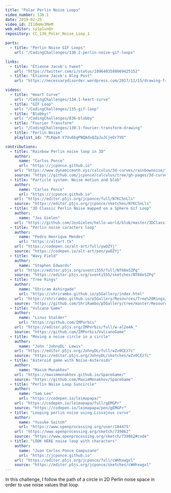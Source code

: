 ```yaml
---
title: "Polar Perlin Noise Loops"
video_number: 136.1
date: 2019-02-25
video_id: ZI1dmHv3MeM
web_editor: sy1p1vnQn
repository: CC_136_Polar_Noise_Loop_1

parts:
  - title: "Perlin Noise GIF Loops"
    url: "/CodingChallenges/136.2-perlin-noise-gif-loops"

links:
  - title: "Étienne Jacob's tweet"
    url: "https://twitter.com/i/status/1096403588069425152"
  - title: "Étienne Jacob's Blog Post"
    url: "https://necessarydisorder.wordpress.com/2017/11/15/drawing-from-noise-and-then-making-animated-loopy-gifs-from-there/"

videos:
  - title: "Heart Curve"
    url: "/CodingChallenges/134.1-heart-curve"
  - title: "GIF Loop"
    url: "/CodingChallenges/135-gif-loop"
  - title: "Blobby!"
    url: "/CodingChallenges/036-blobby"
  - title: "Fourier Transform"
    url: "/CodingChallenges/130.1-fourier-transform-drawing"
  - title: "Perlin Noise"
    playlist_id: "PLRqwX-V7Uu6bgPNQAdxQZpJuJCjeOr7VD"

contributions:
  - title: "Rainbow Perlin noise loop in 3D"
    author:
      name: "Carlos Ponce"
      url: "https://jcponce.github.io"
    url: "https://www.dynamicmath.xyz/calculus/3d-curves/rainbownoise/"
    source: "https://github.com/jcponce/calculus/tree/gh-pages/3d-curves/rainbownoise"
  - title: "Particle system: Noise motion and blob"
    author:
      name: "Carlos Ponce"
      url: "https://jcponce.github.io"
    url: "https://editor.p5js.org/jcponce/full/N7KC5nLls"
    source: "https://editor.p5js.org/jcponce/sketches/N7KC5nLls"
  - title: "3D Classic Perlin Noise mapped on a Sphere Gif Loop"
    author:
      name: "Jos Gielen"
    url: "https://github.com/JosGielen/hello-world/blob/master/3DClassicPerlinNoise.gif"
  - title: "Perlin noise caracters loop"
    author:
      name: "Pedro Henrique Mendes"
      url: "https://altart.tk"
    url: "https://codepen.io/alt-art/full/ywOZYj"
    source: "https://codepen.io/alt-art/pen/ywOZYj"
  - title: "Wavy Field"
    author:
      name: "Stephen Edwards"
    url: "https://editor.p5js.org/sventi555/full/NT68eSZPq"
    source: "https://editor.p5js.org/sventi555/sketches/NT68eSZPq"
  - title: "Tree Rings"
    author:
      name: "Shriram Ashirgade"
      url: "https://shrirambo.github.io/p5Gallery/index.html"
    url: "https://shrirambo.github.io/p5Gallery/Resources/Tree%20Rings/blogpost.html"
    source: "https://github.com/ShriRambo/p5Gallery/tree/master/Resources/Tree%20Rings"
  - title: "Vulcano Game"
    author:
      name: "Linus Stalder"
      url: "https://github.com/IMPorbis"
    url: "https://editor.p5js.org/IMPorbis/full/w-al2e4A_"
    source: "https://github.com/IMPorbis/VulcanoGame"
  - title: "Moving a noise circle in a circle"
    author:
      name: "John 'JohnyDL' Lewis"
    url: "https://editor.p5js.org/JohnyDL/full/wZv0CEz7c"
    source: "https://editor.p5js.org/JohnyDL/sketches/wZv0CEz7c"
  - title: "Asteroid game with Noise-Asteroids"
    author:
      name: "Maxim Monakhov"
    url: "https://maximmonakhov.github.io/SpaceGame/"
    source: "https://github.com/MaximMonakhov/SpaceGame"
  - title: "Perlin Noise Loop Suncircle"
    author:
      name: "Sam Lee"
      url: "https://codepen.io/leimapapa/"
    url: "https://codepen.io/leimapapa/full/gEMGPr"
    source: "https://codepen.io/leimapapa/pen/gEMGPr"
  - title: "Looping perlin noise using Lissajous curve"
    author:
      name: "Yusuke Saitoh"
      url: "https://www.openprocessing.org/user/184475"
    url: "https://www.openprocessing.org/sketch/739862"
    source: "https://www.openprocessing.org/sketch/739862#code"
  - title: "LOOK HERE noise loop with characters"
    author:
      name: "Juan Carlos Ponce Campuzano"
      url: "https://jcponce.github.io"
    url: "https://editor.p5js.org/jcponce/full/cWHhxwgxl"
    source: "https://editor.p5js.org/jcponce/sketches/cWHhxwgxl"
---
```

In this challenge, I follow the path of a circle in 2D Perlin noise space in order to use noise values that loop.

